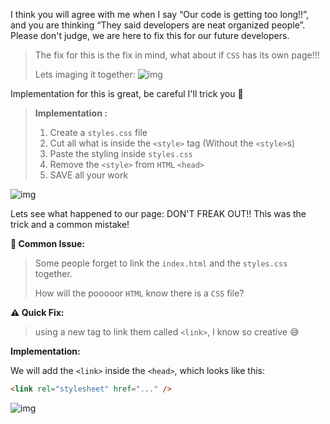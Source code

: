 I think you will agree with me when I say “Our code is getting too long!!”, and you are thinking “They said developers are neat organized people”. Please don't judge, we are here to fix this for our future developers.

> The fix for this is the fix in mind, what about if `CSS` has its own page!!!
>
> Lets imaging it together: ![img](https://lh4.googleusercontent.com/Q_c8y_kTYb6DlQle3itWxjb3Bk-vSP3Ss3U-xPhnCygy-B0nTGZPfNgx5MRJgfA_IWSaM0Nk2umddK2p8E6fQMGq4M3sFHMD3-cKrI6tU3dI7RBd_F9mf-ThbB7uRV-tFY7nYwEc=s0)

Implementation for this is great, be careful I'll trick you 😬

> **Implementation :**
>
> 1. Create a `styles.css` file
> 2. Cut all what is inside the `<style>` tag (Without the `<style>`s)
> 3. Paste the styling inside `styles.css`
> 4. Remove the `<style>` from `HTML` `<head>`
> 5. SAVE all your work

![img](https://lh3.googleusercontent.com/-pSwUxu_5h0L-V_H1gb1S2A2r9seUGa_ARx_xNr9TdV-GJVKXQQtSiur_xZghcLKdidUMzoEbdl7hhumKO1Gm5b-HDEOpz3DOGzAae2iEfKjau0_sFaHLSKPr3FIgVvlfSswFzq9=s0)

Lets see what happened to our page:
DON'T FREAK OUT!! This was the trick and a common mistake!

**🚨 Common Issue:**

> Some people forget to link the `index.html` and the `styles.css` together.
>
> How will the pooooor `HTML` know there is a `CSS` file?

**⚠ Quick Fix:**

> using a new tag to link them called `<link>`, I know so creative 😅

**Implementation:**

We will add the `<link>` inside the `<head>`, which looks like this:

```html
<link rel="stylesheet" href="..." />
```

![img](https://lh6.googleusercontent.com/Nv_oiqbzfnF8qI_FQKhXyeh82yzqs5tIYLjkUrY7I9BdXQdW0c2-EktCwFYD9DyahlzXJRlXfarGDk_BXwEL9JVydRFTa_IQEaJpth1LrN9jAqKbKDnqQCdXo2XCXQBcawPwZ_OW=s0)
